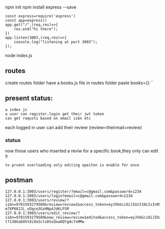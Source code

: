 npm init
npm install express --save
```
const express=require('express')
const app=express()
app.get("/",(req,res)=>{
    res.end("hi there");
})
app.listen(3003,(req,res)=>{
    console.log("listening at port 3003");
});
```
node index.js
## routes
create routes folder
have a books.js file in routes folder
paste books={}
``
## present status:
```
a index js
a user can register,login get their jwt token
can get requsts based on email isbn etc
```
each logged in user can add their review (review=theirmail+review)
### status
now those users who inserted a reviw for a specific book,they only can edit it 
```
to prvent overloading only editing opeiton is enable for once
```
## postman 
```
127.0.0.1:3003/users/register/?email=c@gmail.com&password=1234
127.0.0.1:3003/users/login?email=c@gmail.com&password=1234
127.0.0.1:3003/users/review/?isbn=9781593279509&review=review1&access_token=eyJhbGciOiJIUzI1NiIsInR5cCI6IkpXVCJ9.eyJkYXRhIjp7ImVtYWlsIjoiY0BnbWFpbC5jb20iLCJwYXNzd29yZCI6IjEyMzQifSwiaWF0IjoxNjk5NDEwNDQ0LCJleHAiOjE2OTk0MTQwNDR9.n63fASWaukNCN-m7XP68JJL_vDqcm3GzHNp4JdKLFSM
127.0.0.1:3003/users/edit_review/?isbn=9781593279509&new_review=review1edited&access_token=eyJhbGciOiJIUzI1NiIsInR5cCI6IkpXVCJ9.eyJkYXRhIjp7ImVtYWlsIjoiY0BnbWFpbC5jb20iLCJwYXNzd29yZCI6IjEyMzQifSwiaWF0IjoxNjk5NDIwNTU3LCJleHAiOjE2OTk0MjQxNTd9.jW4Y42-t7130Xa6O5t8i9oSctsDSsQxwOQYg4c7xMMw
```
